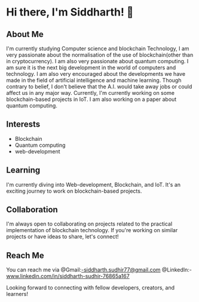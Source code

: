 # Hi there, I'm Siddharth! 👋

## About Me

I'm currently studying Computer science and blockchain Technology, I am very passionate about the normalisation of the use of blockchain(other than in cryptocurrency). I am also very passionate about quantum computing. I am sure it is the next big development in the world of computers and technology. I am also very encouraged about the developments we have made in the field of artificial intelligence and machine learning. Though contrary to belief, I don't believe that the A.I. would take away jobs or could affect us in any major way. Currently, I'm currently working on some blockchain-based projects in IoT. I am also working on a paper about quantum computing.

## Interests

- Blockchain 
- Quantum computing 
- web-development

## Learning

I'm currently diving into Web-development, Blockchain, and IoT. It's an exciting journey to work on blockchain-based projects.

## Collaboration

I'm always open to collaborating on projects related to the practical implementation of blockchain technology. If you're working on similar projects or have ideas to share, let's connect!

## Reach Me

You can reach me via @Gmail:-siddharth.sudhir77@gmail.com
                     @LinkedIn:-www.linkedin.com/in/siddharth-sudhir-76865a167
                    

Looking forward to connecting with fellow developers, creators, and learners!


